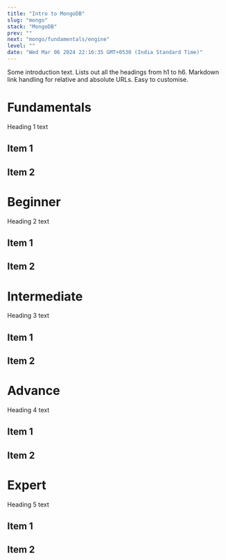 ```yaml
---
title: "Intro to MongoDB"
slug: "mongo"
stack: "MongoDB"
prev: ""
next: "mongo/fundamentals/engine"
level: ""
date: "Wed Mar 06 2024 22:16:35 GMT+0530 (India Standard Time)"
---
```


Some introduction text. Lists out all the headings from h1 to h6. Markdown link handling for relative and absolute URLs. Easy to customise.

# Fundamentals
Heading 1 text
## Item 1
## Item 2

# Beginner
Heading 2 text
## Item 1
## Item 2

# Intermediate
Heading 3 text
## Item 1
## Item 2

# Advance
Heading 4 text
## Item 1
## Item 2
# Expert
Heading 5 text
## Item 1
## Item 2
